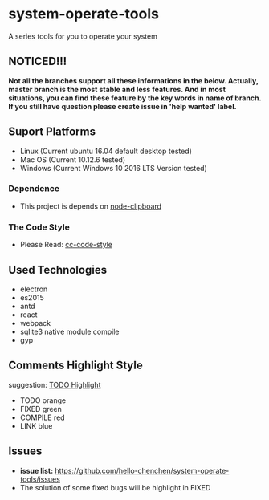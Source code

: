 # system-operate-tools
  A series tools for you to operate your system

## NOTICED!!!
  **Not all the branches support all these informations in the below. Actually, master branch is the most stable and less features. And in most situations, you can find these feature by the key words in name of branch. If you still have question please create issue in 'help wanted' label.**

## Suport Platforms
- Linux (Current ubuntu 16.04 default desktop tested)
- Mac OS (Current 10.12.6 tested)
- Windows (Current Windows 10 2016 LTS Version tested)

### Dependence
- This project is depends on [node-clipboard](https://github.com/hello-chenchen/node-clipboard.git)

### The Code Style
- Please Read: [cc-code-style](https://github.com/hello-chenchen/cc-code-style)

## Used Technologies
- electron
- es2015
- antd
- react
- webpack
- sqlite3 native module compile
- gyp

## Comments Highlight Style
  suggestion: [TODO Highlight](https://marketplace.visualstudio.com/items?itemName=wayou.vscode-todo-highlight)
- TODO orange
- FIXED green
- COMPILE red
- LINK blue

## Issues
- **issue list:** https://github.com/hello-chenchen/system-operate-tools/issues
- The solution of some fixed bugs will be highlight in FIXED
